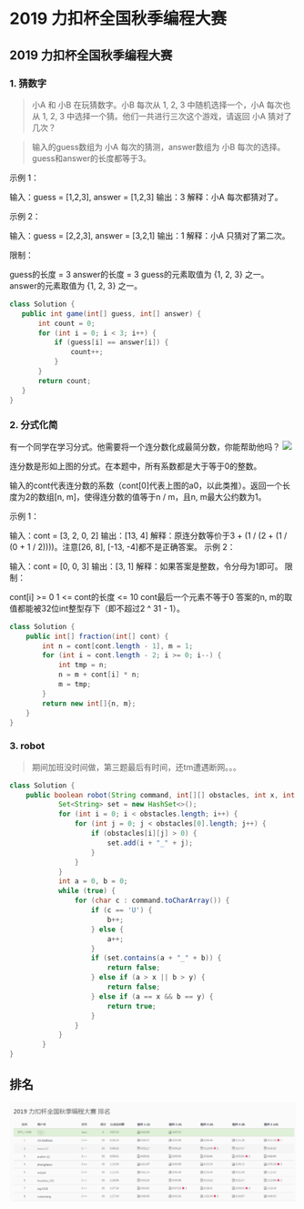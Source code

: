 # 2019 力扣杯全国秋季编程大赛

## 2019 力扣杯全国秋季编程大赛

### 1. 猜数字
>小A 和 小B 在玩猜数字。小B 每次从 1, 2, 3 中随机选择一个，小A 每次也从 1, 2, 3 中选择一个猜。他们一共进行三次这个游戏，请返回 小A 猜对了几次？
 
>输入的guess数组为 小A 每次的猜测，answer数组为 小B 每次的选择。guess和answer的长度都等于3。
 
 示例 1：
 
 输入：guess = [1,2,3], answer = [1,2,3]
 输出：3
 解释：小A 每次都猜对了。
  
 
 示例 2：
 
 输入：guess = [2,2,3], answer = [3,2,1]
 输出：1
 解释：小A 只猜对了第二次。
  
 
 限制：
 
 guess的长度 = 3
 answer的长度 = 3
 guess的元素取值为 {1, 2, 3} 之一。
 answer的元素取值为 {1, 2, 3} 之一。
 
 ```java
class Solution {
    public int game(int[] guess, int[] answer) {
        int count = 0;
        for (int i = 0; i < 3; i++) {
            if (guess[i] == answer[i]) {
                count++;
            }
        }
        return count;
    }
}
```

### 2. 分式化简
有一个同学在学习分式。他需要将一个连分数化成最简分数，你能帮助他吗？
![](https://assets.leetcode-cn.com/aliyun-lc-upload/uploads/2019/09/09/fraction_example_1.jpg)

连分数是形如上图的分式。在本题中，所有系数都是大于等于0的整数。

输入的cont代表连分数的系数（cont[0]代表上图的a0，以此类推）。返回一个长度为2的数组[n, m]，使得连分数的值等于n / m，且n, m最大公约数为1。 

示例 1：

输入：cont = [3, 2, 0, 2]
输出：[13, 4]
解释：原连分数等价于3 + (1 / (2 + (1 / (0 + 1 / 2))))。注意[26, 8], [-13, -4]都不是正确答案。
示例 2：

输入：cont = [0, 0, 3]
输出：[3, 1]
解释：如果答案是整数，令分母为1即可。
限制：

cont[i] >= 0
1 <= cont的长度 <= 10
cont最后一个元素不等于0
答案的n, m的取值都能被32位int整型存下（即不超过2 ^ 31 - 1）。

```java
class Solution {
    public int[] fraction(int[] cont) {
        int n = cont[cont.length - 1], m = 1;
        for (int i = cont.length - 2; i >= 0; i--) {
            int tmp = n;
            n = m + cont[i] * n;
            m = tmp;
        }
        return new int[]{n, m};
    }
}
```

### 3. robot
>期间加班没时间做，第三题最后有时间，还tm遭遇断网。。。
```java
class Solution {
    public boolean robot(String command, int[][] obstacles, int x, int y) {
            Set<String> set = new HashSet<>();
            for (int i = 0; i < obstacles.length; i++) {
                for (int j = 0; j < obstacles[0].length; j++) {
                    if (obstacles[i][j] > 0) {
                        set.add(i + "_" + j);
                    }
                }
            }
            int a = 0, b = 0;
            while (true) {
                for (char c : command.toCharArray()) {
                    if (c == 'U') {
                        b++;
                    } else {
                        a++;
                    }
                    if (set.contains(a + "_" + b)) {
                        return false;
                    } else if (a > x || b > y) {
                        return false;
                    } else if (a == x && b == y) {
                        return true;
                    }
                }
            }
        }
}
```

## 排名
![](./contest_season_2019-fall_result.png)
